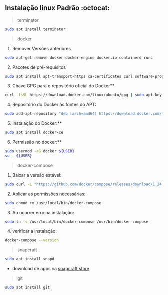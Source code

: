## Instalação linux Padrão :octocat:

> terminator
   ```sh
  sudo apt install terminator
  ```
> docker
  1. Remover Versões anteriores
  ```sh
  sudo apt-get remove docker docker-engine docker.io containerd runc
  ```
  2. Pacotes de pré-requisitos
  ```sh
  sudo apt install apt-transport-https ca-certificates curl software-properties-common
  ```
  3. Chave GPG para o repositório oficial do Docker**
  ```sh
  curl -fsSL https://download.docker.com/linux/ubuntu/gpg | sudo apt-key add -
  ```
  4. Repositório do Docker às fontes do APT:
  ```sh
  sudo add-apt-repository "deb [arch=amd64] https://download.docker.com/linux/ubuntu bionic stable"
  ```
  5. Instalação do Docker:**
  ```sh
  sudo apt install docker-ce
  ```
  6. Permissão no docker:**
  ```sh
  sudo usermod -aG docker ${USER}
  su - ${USER}
  ```
> docker-compose
  1. Baixar a versão estável:
  ```sh
  sudo curl -L "https://github.com/docker/compose/releases/download/1.24.0/docker-compose-$(uname -s)-$(uname -m)" -o                 /usr/local/bin/docker-compose
  ```
  2. Aplicar as permissões necessárias:
  ```sh
  sudo chmod +x /usr/local/bin/docker-compose
  ```
  3. Ao ocorrer erro na instalação:
  ```sh
  sudo ln -s /usr/local/bin/docker-compose /usr/bin/docker-compose
  ```
  4. verificar a instalação:
  ```sh
  docker-compose --version
  ```
> snapcraft
  ```sh
  sudo apt install snapd
  ```
- download de apps na [snapcraft store](https://snapcraft.io/store)
> git
  ```sh
  sudo apt install git
  ```
